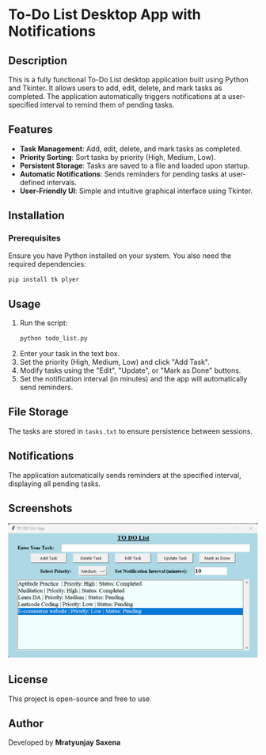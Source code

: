 # To-Do List Desktop App with Notifications

## Description
This is a fully functional To-Do List desktop application built using Python and Tkinter. It allows users to add, edit, delete, and mark tasks as completed. The application automatically triggers notifications at a user-specified interval to remind them of pending tasks.

## Features
- **Task Management**: Add, edit, delete, and mark tasks as completed.
- **Priority Sorting**: Sort tasks by priority (High, Medium, Low).
- **Persistent Storage**: Tasks are saved to a file and loaded upon startup.
- **Automatic Notifications**: Sends reminders for pending tasks at user-defined intervals.
- **User-Friendly UI**: Simple and intuitive graphical interface using Tkinter.

## Installation
### Prerequisites
Ensure you have Python installed on your system. You also need the required dependencies:
```sh
pip install tk plyer
```

## Usage
1. Run the script:
   ```sh
   python todo_list.py
   ```
2. Enter your task in the text box.
3. Set the priority (High, Medium, Low) and click "Add Task".
4. Modify tasks using the "Edit", "Update", or "Mark as Done" buttons.
5. Set the notification interval (in minutes) and the app will automatically send reminders.

## File Storage
The tasks are stored in `tasks.txt` to ensure persistence between sessions.

## Notifications
The application automatically sends reminders at the specified interval, displaying all pending tasks.

## Screenshots
![To-Do List App Screenshot](image.png)

## License
This project is open-source and free to use.

## Author
Developed by **Mratyunjay Saxena**


